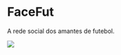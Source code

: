 <h1>FaceFut</h1>
<p>A rede social dos amantes de futebol.</p>
<img src="https://raw.githubusercontent.com/ArthurLDS/FaceFut/90c57a2c4d60eaeeb9defda3fcb284059fa39826/Originals/RedeSocailDaMassa.png"/>
